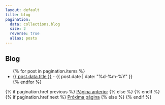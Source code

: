 ```yaml
---
layout: default
title: blog
pagination:
  data: collections.blog
  size: 2
  reverse: true
  alias: posts
---
```


## Blog
<ul>
{% for post in pagination.items %}
<li><a href="{{post.url}}">{{ post.data.title }}</a> - {{ post.date | date: "%d-%m-%Y" }}</li>
{% endfor %}
</ul>

<nav>
  {% if pagination.href.previous %}
    <a href="{{ pagination.href.previous }}">Página anterior</a>
  {% else %}
  {% endif %}
  {% if pagination.href.next %}
    <a href="{{ pagination.href.next }}">Próxima página</a>
  {% else %}
  {% endif %}
</nav>